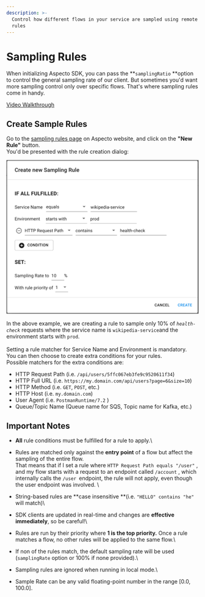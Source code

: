 ```yaml
---
description: >-
  Control how different flows in your service are sampled using remote sampling
  rules
---
```


# Sampling Rules

When initializing Aspecto SDK, you can pass the **`samplingRatio` **option to control the general sampling rate of our client. But sometimes you'd want more sampling control only over specific flows. That's where sampling rules come in handy.

[Video Walkthrough](https://www.loom.com/share/da413db506324f23ba6b89f88880ed32)

## Create Sample Rules

Go to the [sampling rules page](https://app.aspecto.io/app/settings/sampling-rules) on Aspecto website, and click on the **"New Rule"** button.\
You'd be presented with the rule creation dialog:

![](<../.gitbook/assets/image (9).png>)

In the above example, we are creating a rule to sample only 10% of _`health-check`_ requests where the service name is `wikipedia-service`and the environment starts with `prod`.\
\
Setting a rule matcher for Service Name and Environment is mandatory.\
You can then choose to create extra conditions for your rules.\
Possible matchers for the extra conditions are:

* HTTP Request Path (i.e. `/api/users/5ffc067eb3fe9c9520611f34`)
* HTTP Full URL (i.e. `https://my.domain.com/api/users?page=6&size=10`)
* HTTP Method (i.e. `GET`, `POST`, etc.)
* HTTP Host (i.e. `my.domain.com`)
* User Agent (i.e. `PostmanRuntime/7.2` ) 
* Queue/Topic Name (Queue name for SQS, Topic name for Kafka, etc.)

## **Important Notes**

* **All** rule conditions must be fulfilled for a rule to apply.\

* Rules are matched only against the **entry point** of a flow but affect the sampling of the entire flow.\
  That means that if I set a rule where `HTTP Request Path equals "/user"` , and my flow starts with a request to an endpoint called `/account` , which internally calls the `/user `endpoint, the rule will not apply, even though the user endpoint was involved. \

* String-based rules are **case insensitive **(i.e. `"HELLO" contains "he"` will match)\

* SDK clients are updated in real-time and changes are **effective immediately**, so be careful!\

* Rules are run by their priority where **1 is the top priority.** Once a rule matches a flow, no other rules will be applied to the same flow.\

* If non of the rules match, the default sampling rate will be used (`samplingRate` option or 100% if none provided).\

* Sampling rules are ignored when running in local mode.\

* Sample Rate can be any valid floating-point number in the range \[0.0, 100.0].
